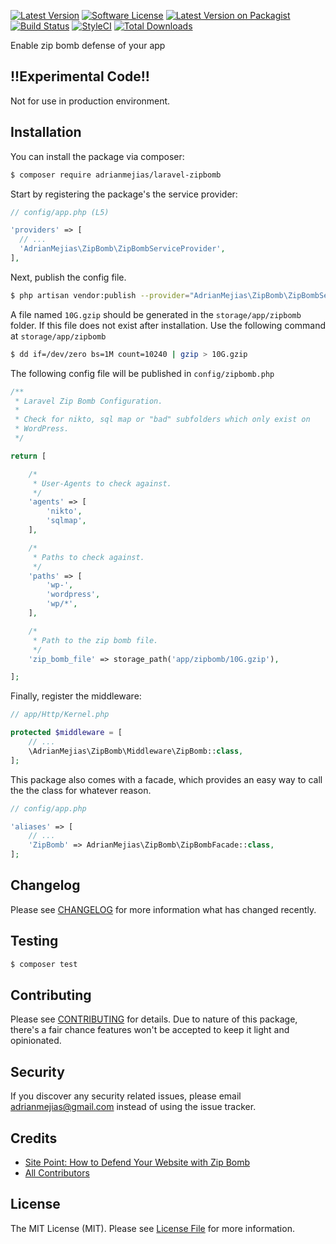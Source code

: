 [![Latest Version](https://img.shields.io/github/release/adrianmejias/laravel-zipbomb.svg?style=flat-square)](https://github.com/adrianmejias/laravel-zipbomb/releases)
[![Software License](https://img.shields.io/badge/license-MIT-brightgreen.svg?style=flat-square)](LICENSE.md)
[![Latest Version on Packagist](https://img.shields.io/packagist/v/adrianmejias/laravel-zipbomb.svg?style=flat-square)](https://packagist.org/packages/adrianmejias/laravel-zipbomb)
[![Build Status](https://img.shields.io/travis/adrianmejias/laravel-zipbomb/master.svg?style=flat-square)](https://travis-ci.org/adrianmejias/laravel-zipbomb)
[![StyleCI](https://styleci.io/repos/96650858/shield)](https://styleci.io/repos/96650858)
[![Total Downloads](https://img.shields.io/packagist/dt/adrianmejias/laravel-zipbomb.svg?style=flat-square)](https://packagist.org/packages/adrianmejias/laravel-zipbomb)

Enable zip bomb defense of your app

## !!Experimental Code!!

Not for use in production environment.

## Installation

You can install the package via composer:

``` bash
$ composer require adrianmejias/laravel-zipbomb
```

Start by registering the package's the service provider:

```php
// config/app.php (L5)

'providers' => [
  // ...
  'AdrianMejias\ZipBomb\ZipBombServiceProvider',
],
```

Next, publish the config file.

``` bash
$ php artisan vendor:publish --provider="AdrianMejias\ZipBomb\ZipBombServiceProvider"
```

A file named `10G.gzip` should be generated in the `storage/app/zipbomb` folder. If this file does not exist after installation. Use the following command at `storage/app/zipbomb`

``` bash
$ dd if=/dev/zero bs=1M count=10240 | gzip > 10G.gzip
```

The following config file will be published in `config/zipbomb.php`

``` php
/**
 * Laravel Zip Bomb Configuration.
 *
 * Check for nikto, sql map or "bad" subfolders which only exist on
 * WordPress.
 */

return [

    /*
     * User-Agents to check against.
     */
    'agents' => [
        'nikto',
        'sqlmap',
    ],

    /*
     * Paths to check against.
     */
    'paths' => [
        'wp-',
        'wordpress',
        'wp/*',
    ],

    /*
     * Path to the zip bomb file.
     */
    'zip_bomb_file' => storage_path('app/zipbomb/10G.gzip'),

];
```

Finally, register the middleware:

``` php
// app/Http/Kernel.php

protected $middleware = [
    // ...
    \AdrianMejias\ZipBomb\Middleware\ZipBomb::class,
];
```

This package also comes with a facade, which provides an easy way to call the the class for whatever reason.

``` php
// config/app.php

'aliases' => [
    // ...
    'ZipBomb' => AdrianMejias\ZipBomb\ZipBombFacade::class,
];
```

## Changelog

Please see [CHANGELOG](CHANGELOG.md) for more information what has changed recently.

## Testing

``` bash
$ composer test
```

## Contributing

Please see [CONTRIBUTING](CONTRIBUTING.md) for details. Due to nature of this package, there's a fair chance features won't be accepted to keep it light and opinionated.

## Security

If you discover any security related issues, please email adrianmejias@gmail.com instead of using the issue tracker.

## Credits

- [Site Point: How to Defend Your Website with Zip Bomb](https://www.sitepoint.com/how-to-defend-your-website-with-zip-bombs/)
- [All Contributors](../../contributors)

## License

The MIT License (MIT). Please see [License File](LICENSE.md) for more information.